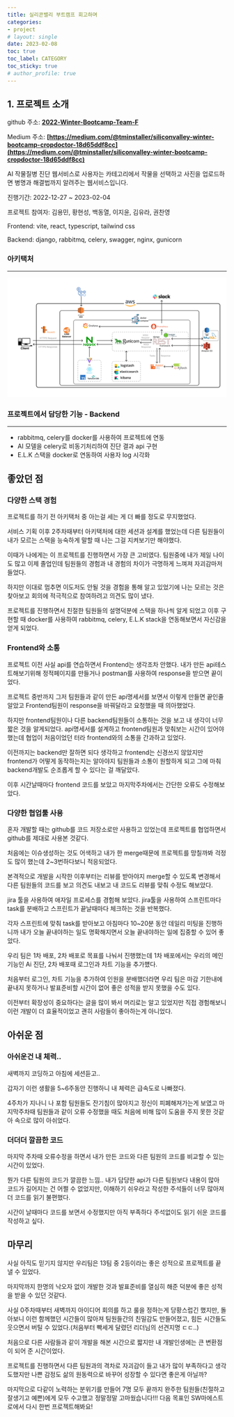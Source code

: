 ```yaml
---
title: 실리콘밸리 부트캠프 회고하며
categories:
- project
# layout: single
date: 2023-02-08
toc: true
toc_label: CATEGORY
toc_sticky: true
# author_profile: true
---
```


## 1. 프로젝트 소개

github 주소: **[2022-Winter-Bootcamp-Team-F](https://github.com/S-V-23-BootCamp-Team-F)**

Medium 주소: **[https://medium.com/@tminstaller/siliconvalley-winter-bootcamp-cropdoctor-18d65ddf8cc](https://medium.com/@tminstaller/siliconvalley-winter-bootcamp-cropdoctor-18d65ddf8cc)**

AI 작물질병 진단 웹서비스로 사용자는 카테고리에서 작물을 선택하고 사진을 업로드하면 병명과 해결법까지 알려주는 웹서비스입니다.

진행기간: 2022-12-27 ~ 2023-02-04

프로젝트 참여자: 김용민, 황현성, 백동열, 이지윤, 김유라, 권찬영

Frontend: vite, react, typescript, tailwind css

Backend: django, rabbitmq, celery, swagger, nginx, gunicorn

### 아키택처

---

<p align = "center"><img src='/assets/images/posts/2023-02-08/1.png' width="600"/></p>

### 프로젝트에서 담당한 기능 - Backend

---

- rabbitmq, celery를 docker를 사용하여 프로젝트에 연동
- AI 모델을 celery로 비동기처리하여 진단 결과 api 구현
- E.L.K 스택을 docker로 연동하여 사용자 log 시각화

## 좋았던 점


### 다양한 스택 경험

프로젝트를 하기 전 아키택처 중 아는걸 세는 게 더 빠를 정도로 무지했었다. 

서비스 기획 이후 2주차때부터 아키택처에 대한 세션과 설계를 했었는데 다른 팀원들이 내가 모르는 스택을 능숙하게 말할 때 나는 그걸 지켜보기만 해야했다. 

이때가 나에게는 이 프로젝트를 진행하면서 가장 큰 고비였다. 팀원중에 내가 제일 나이도 많고 이제 졸업인데 팀원들의 경험과 내 경험의 차이가 극명하게 느껴져 자괴감마저 들었다. 

하지만 이대로 멈추면 이도저도 안될 것을 경험을 통해 알고 있었기에 나는 모르는 것은 찾아보고 회의에 적극적으로 참여하려고 의견도 많이 냈다. 

프로젝트를 진행하면서 친절한 팀원들의 설명덕분에 스택을 하나씩 알게 되었고 이후 구현할 때 docker를 사용하여 rabbitmq, celery, E.L.K stack을 연동해보면서 자신감을 얻게 되었다.


### Frontend와 소통

프로젝트 이전 사실 api를 연습하면서 Frontend는 생각조차 안했다. 내가 만든 api테스트해보기위해 정적페이지를 만들거나 postman를 사용하여 response을 받으면 끝이었다. 

프로젝트 중반까지 그저 팀원들과 같이 만든 api명세서를 보면서 이렇게 만들면 끝인줄 알았고 Frontend팀원이 response을 바꿔달라고 요청했을 때 의아했었다. 

하지만 frontend팀원이나 다른 backend팀원들이 소통하는 것을 보고 내 생각이 너무 짧은 것을 알게되었다. api명세서를 설계하고 frontend팀원과 맞춰보는 시간이 있어야 했는데 협업이 처음이었던 터라 frontend와의 소통을 간과하고 있었다.

이전까지는 backend만 잘하면 되다 생각하고 frontend는 신경쓰지 않았지만 frontend가 어떻게 동작하는지는 알아야지 팀원들과 소통이 원할하게 되고 그에 마춰 backend개발도 순조롭게 할 수 있다는 걸 깨달았다. 

이후 시간날때마다 frontend 코드를 보았고 마지막주차에서는 간단한 오류도 수정해보았다. 

### 다양한 협업툴 사용

혼자 개발할 때는 github를 코드 저장소로만 사용하고 있었는데 프로젝트를 협업하면서 github를 제대로 사용본 것같다.

처음에는 이슈생성하는 것도 어색하고 내가 한 merge때문에 프로젝트를 망칠까봐 걱정도 많이 했는데 2~3번하다보니 적응되었다.

본격적으로 개발을 시작한 이후부터는 리뷰를 받아야지 merge할 수 있도록 변경해서 다른 팀원들의 코드를 보고 의견도 내보고 내 코드도 리뷰를 맞춰 수정도 해보았다.

jira 툴을 사용하여 애자일 프로세스를 경험해 보았다. jira툴을 사용하여 스프린트마다 task를 분배하고 스프린트가 끝날때마다 체크하는 것을 반복했다. 

각자 스프린트에 맞춰 task를 받아보고 아침마다 10~20분 동안 데일리 미팅을 진행하니까 내가 오늘 끝내야하는 일도 명확해지면서 오늘 끝내야하는 일에 집중할 수 있어 좋았다. 

우리 팀은 1차 배포, 2차 배포로 목표를 나눠서 진행했는데 1차 배포에서는 우리의 메인 기능인 Ai 진단, 2차 배포때 로그인과 차트 기능을 추가헀다.

처음부터 로그인, 차트 기능을 추가하여 인원을 분배했더라면 우리 팀은 마감 기한내에 끝내지 못하거나 발표준비할 시간이 없어 좋은 성적을 받지 못했을 수도 있다.

이전부터 확장성이 중요하다는 글을 많이 봐서 머리로는 알고 있었지만 직접 경험해보니 이런 개발이 더 효율적이었고 괜히 사람들이 좋아하는게 아니었다.

## 아쉬운 점


### 아쉬운건 내 체력..

새벽까지 코딩하고 아침에 세션듣고..

갑자기 이런 생활을 5~6주동안 진행하니 내 체력은 급속도로 나빠졌다.

4주차가 지나니 나 포함 팀원들도 잔기침이 많아지고 정신이 피폐해져가는게 보였고 마지막주차때 팀원들과 같이 오류 수정했을 때도 처음에 비해 많이 도움을 주지 못한 것같아 속으로 많이 아쉬었다.

### 더더더 깔끔한 코드

마지막 주차때 오류수정을 하면서 내가 만든 코드와 다른 팀원의 코드를 비교할 수 있는 시간이 있었다.

뭔가 다른 팀원의 코드가 깔끔한 느낌.. 내가 담당한 api가 다른 팀원보다 내용이 많아 코드가 길어지는 건 어쩔 수 없었지만, 이해하기 쉬우라고 작성한 주석들이 너무 많아져 더 코드를 읽기 불편했다.

시간이 날때마다 코드를 보면서 수정했지만 아직 부족하다 주석없이도 읽기 쉬운 코드를 작성하고 싶다.

## 마무리


사실 아직도 믿기지 않지만 우리팀은 13팀 중 2등이라는 좋은 성적으로 프로젝트를 끝낼 수 있었다.

마지막까지 한명의 낙오자 없이 개발한 것과 발표준비를 열심히 해준 덕분에 좋은 성적을 받을 수 있던 것같다.

사실 0주차때부터 새벽까지 아이디어 회의를 하고 룰을 정하는게 당황스럽긴 했지만, 돌아보니 이런 함께했던 시간들이 많아져 팀원들간의 친밀감도 만들어졌고, 힘든 시간들도 웃으면서 버틸 수 있었다.(처음부터 빡세게 달렸던 리더님의 선견지명 ㄷㄷ..)

처음으로 다른 사람들과 같이 개발을 해본 시간으로 짧지만 내 개발인생에는 큰 변환점이 되어 준 시간이었다.

프로젝트를 진행하면서 다른 팀원과의 격차로 자괴감이 들고 내가 많이 부족하다고 생각도했지만 나쁜 감정도 삶의 원동력으로 바꾸어 성장할 수 있다면 좋은게 아닐까?

마지막으로 다같이 노력하는 분위기를 만들어 7명 모두 끝까지 완주한 팀원들(친절하고 잘생기고 예쁜)에게 모두 수고했고 정말정말 고마웠습니다!!! 다음 목표인 SW마에스트로에서 다시 한번 프로젝트해봐요!